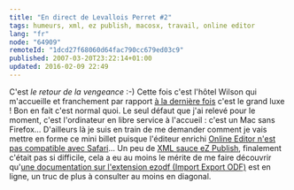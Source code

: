 ```yaml
---
title: "En direct de Levallois Perret #2"
tags: humeurs, xml, ez publish, macosx, travail, online editor
lang: "fr"
node: "64909"
remoteId: "1dcd27f68060d64fac790cc679ed03c9"
published: 2007-03-20T23:22:14+01:00
updated: 2016-02-09 22:49
---
```


C'est *le retour de la vengeance* :-) Cette fois c'est l'hôtel Wilson qui
m'accueille et franchement par rapport [à la dernière
fois](/post/en-direct-de-levallois-perret) c'est le grand luxe ! Bon en fait
c'est normal quoi. Le seul défaut que j'ai relevé pour le moment, c'est
l'ordinateur en libre service à l'accueil : c'est un Mac sans Firefox…
D'ailleurs là je suis en train de me demander comment je vais mettre en forme ce
mini billet puisque l'éditeur enrichi [Online Editor n'est pas compatible avec
Safari](http://ez.no/doc/extensions/online_editor/4_x/requirements)… Un peu de
[XML sauce eZ
Publish](http://ez.no/doc/ez_publish/technical_manual/3_8/reference/datatypes/xml_block),
finalement c'était pas si difficile, cela a eu au moins le mérite de me faire
découvrir qu'[une documentation sur l'extension ezodf (Import Export
ODF)](http://ez.no/doc/extensions/odf_import_export) est en ligne, un truc de
plus à consulter au moins en diagonal.

